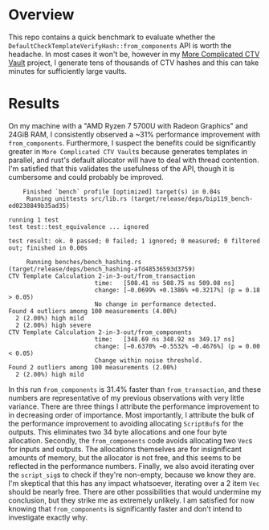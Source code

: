 # Overview

This repo contains a quick benchmark to evaluate whether the
`DefaultCheckTemplateVerifyHash::from_components` API is worth the headache.
In most cases it won't be, however in my
[More Complicated CTV Vault](https://github.com/lnhance-expedition/mccv) project,
I generate tens of thousands of CTV hashes and this can take minutes for
sufficiently large vaults.

# Results

On my machine with a "AMD Ryzen 7 5700U with Radeon Graphics" and 24GiB RAM, I
consistently observed a ~31% performance improvement with `from_components`.
Furthermore, I suspect the benefits could be significantly greater in
`More Complicated CTV Vault`s because generates templates in parallel, and
rust's default allocator will have to deal with thread contention.
I'm satisfied that this validates the usefulness of the API, though it is
cumbersome and could probably be improved.

```
    Finished `bench` profile [optimized] target(s) in 0.04s
     Running unittests src/lib.rs (target/release/deps/bip119_bench-ed0238849b35ad35)

running 1 test
test test::test_equivalence ... ignored

test result: ok. 0 passed; 0 failed; 1 ignored; 0 measured; 0 filtered out; finished in 0.00s

     Running benches/bench_hashing.rs (target/release/deps/bench_hashing-afd48536593d3759)
CTV Template Calculation 2-in-3-out/from_transaction
                        time:   [508.41 ns 508.75 ns 509.08 ns]
                        change: [−0.0699% +0.1386% +0.3217%] (p = 0.18 > 0.05)
                        No change in performance detected.
Found 4 outliers among 100 measurements (4.00%)
  2 (2.00%) high mild
  2 (2.00%) high severe
CTV Template Calculation 2-in-3-out/from_components
                        time:   [348.69 ns 348.92 ns 349.17 ns]
                        change: [−0.6370% −0.5532% −0.4676%] (p = 0.00 < 0.05)
                        Change within noise threshold.
Found 2 outliers among 100 measurements (2.00%)
  2 (2.00%) high mild
```

In this run `from_components` is 31.4% faster than `from_transaction`, and these
numbers are representative of my previous observations with very little variance.
There are three things I attribute the performance improvement to in decreasing
order of importance.
Most importantly, I attribute the bulk of the performance improvement to avoiding
allocating `ScriptBuf`s for the outputs.
This eliminates two 34 byte allocations and one four byte allocation.
Secondly, the `from_components` code avoids allocating two `Vec`s for inputs and
outputs.
The allocations themselves are for insignificant amounts of memory, but the
allocator is not free, and this seems to be reflected in the performance numbers.
Finally, we also avoid iterating over the `script_sig`s to check if they're
non-empty, because we know they are.
I'm skeptical that this has any impact whatsoever, iterating over a 2 item `Vec`
should be nearly free.
There are other possibilities that would undermine my conclusion, but they
strike me as extremely unlikely.
I am satisfied for now knowing that `from_components` is significantly faster
and don't intend to investigate exactly why.
